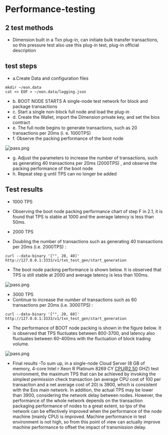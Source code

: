 # Performance-testing 


## 2 test methods

- Dimension built in a Txn plug-in, can initiate bulk transfer transactions, so this pressure test also use this plug-in test, plug-in official description


## test steps

- a.Create Data and configuration files 

```shell
mkdir ~/eon.data
cat << EOF > ~/eon.data/logging.json
```
- b. BOOT NODE STARTS A single-node test network for block and package transactions
- c. Start a single non-block full node and load the plug-in
- d. Create the Wallet, import the Dimension private key, and set the bios contract
- e. The full node begins to generate transactions, such as 20 transactions per 20ms (i. e. 1000TPS) 
- f. Observe the packing performance of the boot node




![pass.png](https://github.com/dimensionofficial/C.H.A.O.S.-Framework/blob/master/Performance-testing/1.png__thumbnail)


- g. Adjust the parameters to increase the number of transactions, such as generating 40 transactions per 20ms (2000TPS) , and observe the packing performance of the boot node
- h. Repeat step g until TPS can no longer be added


## Test results
- 1000 TPS
- Observing the boot node packing performance chart of step F in 2.1, it is found that TPS is stable at 1000 and the average latency is less than 50ms.

- 2000 TPS 
- Doubling the number of transactions such as generating 40 transactions per 20ms (i.e. 2000TPS) :


```shell 
curl --data-binary '["", 20, 40]' http://127.0.0.1:3333/v1/txn_test_gen/start_generation
```
- The boot node packing performance is shown below. It is observed that TPS is still stable at 2000 and average latency is less than 100ms.

![pass.png](https://github.com/dimensionofficial/C.H.A.O.S.-Framework/blob/master/Performance-testing/2.png__thumbnail)


- 3000 TPS
- Continue to increase the number of transactions such as 60 transactions per 20ms (i.e. 3000TPS) :
```shell
curl --data-binary '["", 20, 60]' http://127.0.0.1:3333/v1/txn_test_gen/start_generation
```
- The performance of BOOT node packing is shown in the figure below. It is observed that TPS fluctuates between 800-3700, and latency also fluctuates between 60-400ms with the fluctuation of block trading volume.

![pass.png](https://github.com/dimensionofficial/C.H.A.O.S.-Framework/blob/master/Performance-testing/32.png__thumbnail)

- Final results
-To sum up, in a single-node Cloud Server (8 GB of memory, 4-core Intel r Xeon R Platinum 8269 CY CPU@2.50 GHZ) test environment, the maximum TPS that can be achieved by invoking the simplest permission check transaction (an average CPU cost of 100 per transaction and a net average cost of 20) is 3900, which is consistent with the Eos main network.
In addition, the actual TPS may be lower than 3900, considering the network delay between nodes. However, the performance of the whole network depends on the transaction packaging performance of nodes to a great extent, so tps of the network can be effectively improved when the performance of the node machine (mainly CPU) is improved. Machine performance in test environment is not high, so from this point of view can actually improve machine performance to offset the impact of transmission delay.

